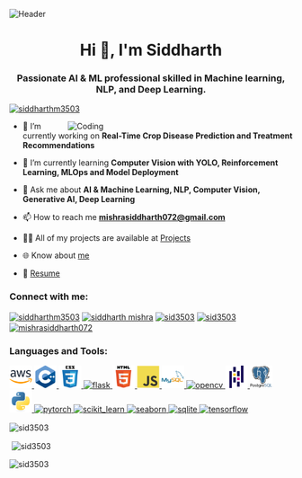 ![Header](https://user-images.githubusercontent.com/74038190/225813708-98b745f2-7d22-48cf-9150-083f1b00d6c9.gif)
<h1 align="center">Hi 👋, I'm Siddharth</h1>
<h3 align="center">Passionate AI & ML professional skilled in Machine learning, NLP, and Deep Learning.</h3>

<p align="left"> <a href="https://twitter.com/siddharthm3503" target="blank"><img src="https://img.shields.io/twitter/follow/siddharthm3503?logo=twitter&style=for-the-badge" alt="siddharthm3503" /></a> </p>

<img align="right" alt="Coding" width="400" src="https://i.pinimg.com/originals/b7/cd/17/b7cd17abaea1ce1d21e2bb8c0d4cdd4e.jpg">

- 🔭 I’m currently working on **Real-Time Crop Disease Prediction and Treatment Recommendations**

- 🌱 I’m currently learning **Computer Vision with YOLO, Reinforcement Learning, MLOps and Model Deployment**

- 💬 Ask me about **AI & Machine Learning, NLP, Computer Vision, Generative AI, Deep Learning**

- 📫 How to reach me **mishrasiddharth072@gmail.com**

- 👨‍💻 All of my projects are available at [Projects](https://github.com/Sid3503?tab=repositories)

- 🌐  Know about [me](https://exuberant-week-19a.notion.site/Siddharth-Mishra-c534e96b354b45db87a6b45ee22cf90e?pvs=4)

- 📑 [Resume](https://drive.google.com/file/d/1OTKc4kSMxJjLeRRTrwR-dhNyTYgYkdQO/view?usp=sharing)


<h3 align="left">Connect with me:</h3>
<p align="left">
<a href="https://twitter.com/SiddharthM3503" target="blank"><img align="center" src="https://raw.githubusercontent.com/rahuldkjain/github-profile-readme-generator/master/src/images/icons/Social/twitter.svg" alt="siddharthm3503" height="30" width="40" /></a>
<a href="https://www.linkedin.com/in/siddharth-mishra-0a5227228/" target="blank"><img align="center" src="https://raw.githubusercontent.com/rahuldkjain/github-profile-readme-generator/master/src/images/icons/Social/linked-in-alt.svg" alt="siddharth mishra" height="30" width="40" /></a>
<a href="https://kaggle.com/Sid3503" target="blank"><img align="center" src="https://raw.githubusercontent.com/rahuldkjain/github-profile-readme-generator/master/src/images/icons/Social/kaggle.svg" alt="sid3503" height="30" width="40" /></a>
<a href="https://www.leetcode.com/Sid3503" target="blank"><img align="center" src="https://raw.githubusercontent.com/rahuldkjain/github-profile-readme-generator/master/src/images/icons/Social/leet-code.svg" alt="sid3503" height="30" width="40" /></a>
<a href="https://auth.geeksforgeeks.org/user/mishrasiddharth072" target="blank"><img align="center" src="https://raw.githubusercontent.com/rahuldkjain/github-profile-readme-generator/master/src/images/icons/Social/geeks-for-geeks.svg" alt="mishrasiddharth072" height="30" width="40" /></a>
</p>

<h3 align="left">Languages and Tools:</h3>
<p align="left"> <a href="https://aws.amazon.com" target="_blank" rel="noreferrer"> <img src="https://raw.githubusercontent.com/devicons/devicon/master/icons/amazonwebservices/amazonwebservices-original-wordmark.svg" alt="aws" width="40" height="40"/> </a> <a href="https://www.w3schools.com/cpp/" target="_blank" rel="noreferrer"> <img src="https://raw.githubusercontent.com/devicons/devicon/master/icons/cplusplus/cplusplus-original.svg" alt="cplusplus" width="40" height="40"/> </a> <a href="https://www.w3schools.com/css/" target="_blank" rel="noreferrer"> <img src="https://raw.githubusercontent.com/devicons/devicon/master/icons/css3/css3-original-wordmark.svg" alt="css3" width="40" height="40"/> </a> <a href="https://flask.palletsprojects.com/" target="_blank" rel="noreferrer"> <img src="https://www.vectorlogo.zone/logos/pocoo_flask/pocoo_flask-icon.svg" alt="flask" width="40" height="40"/> </a> <a href="https://www.w3.org/html/" target="_blank" rel="noreferrer"> <img src="https://raw.githubusercontent.com/devicons/devicon/master/icons/html5/html5-original-wordmark.svg" alt="html5" width="40" height="40"/> </a> <a href="https://developer.mozilla.org/en-US/docs/Web/JavaScript" target="_blank" rel="noreferrer"> <img src="https://raw.githubusercontent.com/devicons/devicon/master/icons/javascript/javascript-original.svg" alt="javascript" width="40" height="40"/> </a> <a href="https://www.mysql.com/" target="_blank" rel="noreferrer"> <img src="https://raw.githubusercontent.com/devicons/devicon/master/icons/mysql/mysql-original-wordmark.svg" alt="mysql" width="40" height="40"/> </a> <a href="https://opencv.org/" target="_blank" rel="noreferrer"> <img src="https://www.vectorlogo.zone/logos/opencv/opencv-icon.svg" alt="opencv" width="40" height="40"/> </a> <a href="https://pandas.pydata.org/" target="_blank" rel="noreferrer"> <img src="https://raw.githubusercontent.com/devicons/devicon/2ae2a900d2f041da66e950e4d48052658d850630/icons/pandas/pandas-original.svg" alt="pandas" width="40" height="40"/> </a> <a href="https://www.postgresql.org" target="_blank" rel="noreferrer"> <img src="https://raw.githubusercontent.com/devicons/devicon/master/icons/postgresql/postgresql-original-wordmark.svg" alt="postgresql" width="40" height="40"/> </a> <a href="https://www.python.org" target="_blank" rel="noreferrer"> <img src="https://raw.githubusercontent.com/devicons/devicon/master/icons/python/python-original.svg" alt="python" width="40" height="40"/> </a> <a href="https://pytorch.org/" target="_blank" rel="noreferrer"> <img src="https://www.vectorlogo.zone/logos/pytorch/pytorch-icon.svg" alt="pytorch" width="40" height="40"/> </a> <a href="https://scikit-learn.org/" target="_blank" rel="noreferrer"> <img src="https://upload.wikimedia.org/wikipedia/commons/0/05/Scikit_learn_logo_small.svg" alt="scikit_learn" width="40" height="40"/> </a> <a href="https://seaborn.pydata.org/" target="_blank" rel="noreferrer"> <img src="https://seaborn.pydata.org/_images/logo-mark-lightbg.svg" alt="seaborn" width="40" height="40"/> </a> <a href="https://www.sqlite.org/" target="_blank" rel="noreferrer"> <img src="https://www.vectorlogo.zone/logos/sqlite/sqlite-icon.svg" alt="sqlite" width="40" height="40"/> </a> <a href="https://www.tensorflow.org" target="_blank" rel="noreferrer"> <img src="https://www.vectorlogo.zone/logos/tensorflow/tensorflow-icon.svg" alt="tensorflow" width="40" height="40"/> </a> </p>

<p><img align="center" src="https://github-readme-stats.vercel.app/api/top-langs?username=sid3503&show_icons=true&locale=en&layout=compact" alt="sid3503" /></p>

<p>&nbsp;<img align="center" src="https://github-readme-stats.vercel.app/api?username=sid3503&show_icons=true&locale=en" alt="sid3503" /></p>

<p><img align="center" src="https://github-readme-streak-stats.herokuapp.com/?user=sid3503&" alt="sid3503" /></p>
